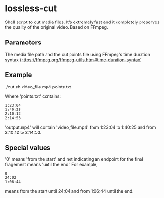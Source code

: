 # lossless-cut
Shell script to cut media files. It's extremely fast and it completely preserves the quality of the original video. Based on FFmpeg.

## Parameters
The media file path and the cut points file using FFmpeg's time duration syntax (https://ffmpeg.org/ffmpeg-utils.html#time-duration-syntax)

## Example
./cut.sh video_file.mp4 points.txt

Where 'points.txt' contains:
```
1:23:04
1:40:25
2:10:12
2:14:53
```

'output.mp4' will contain 'video_file.mp4' from 1:23:04 to 1:40:25 and from 2:10:12 to 2:14:53.

## Special values
'0' means 'from the start' and not indicating an endpoint for the final fragement means 'until the end'. For example,
```
0
24:02
1:06:44
```
means from the start until 24:04 and from 1:06:44 until the end.
